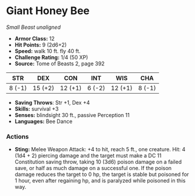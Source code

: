 # Giant Honey Bee

*Small* *Beast* *unaligned*

- **Armor Class:** 12
- **Hit Points:** 9 (2d6+2)
- **Speed:** walk 10 ft. fly 40 ft.
- **Challenge Rating:** 1/4 (50 XP)
- **Source:** Tome of Beasts 2, page 392

| STR | DEX | CON | INT | WIS | CHA |
| --- | --- | --- | --- | --- | --- |
| 8 (-1) | 15 (+2) | 12 (+1) | 6 (-2) | 12 (+1) | 8 (-1) |

- **Saving Throws**: Str +1, Dex +4
- **Skills:** survival +3
- **Senses:** blindsight 30 ft., passive Perception 11
- **Languages:** Bee Dance

### Actions

- **Sting:** Melee Weapon Attack: +4 to hit, reach 5 ft., one creature. Hit: 4 (1d4 + 2) piercing damage and the target must make a DC 11 Constitution saving throw, taking 10 (3d6) poison damage on a failed save, or half as much damage on a successful one. If the poison damage reduces the target to 0 hp, the target is stable but poisoned for 1 hour, even after regaining hp, and is paralyzed while poisoned in this way.


